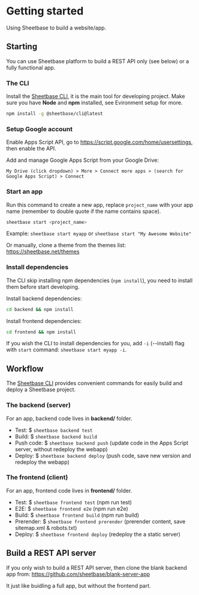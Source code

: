 # Getting started

Using Sheetbase to build a website/app.

## Starting

You can use Sheetbase platform to build a REST API only (see below) or a fully functional app.

### The CLI

Install the [Sheetbase CLI](https://github.com/sheetbase/cli), it is the main tool for developing project. Make sure you have **Node** and **npm** installed, see Evironment setup for more.

```sh
npm install -g @sheetbase/cli@latest
```

### Setup Google account

Enable Apps Script API, go to <https://script.google.com/home/usersettings>, then enable the API.

Add and manage Google Apps Script from your Google Drive:

`My Drive (click dropdown) > More > Connect more apps > (search for Google Apps Script) > Connect`

### Start an app

Run this command to create a new app, replace `project_name` with your app name (remember to double quote if the name contains space).

```sh
sheetbase start <project_name>
```

Example: `sheetbase start myapp` or `sheetbase start "My Awesome Website"`

Or manually, clone a theme from the themes list: <https://sheetbase.net/themes>

### Install dependencies

The CLI skip installing npm dependencies (`npm install`), you need to install them before start developing.

Install backend dependencies:

```sh
cd backend && npm install
```

Install frontend dependencies:

```sh
cd frontend && npm install
```

If you wish the CLI to install dependencies for you, add `-i` (--install) flag with `start` command: `sheetbase start myapp -i`.

## Workflow

The [Sheetbase CLI](https://github.com/sheetbase/cli) provides convenient commands for easily build and deploy a Sheetbase project.

### The backend (server)

For an app, backend code lives in **backend/** folder.

- Test: $ `sheetbase backend test`
- Build: $ `sheetbase backend build`
- Push code: $ `sheetbase backend push` (update code in the Apps Script server, without redeploy the webapp)
- Deploy: $ `sheetbase backend deploy` (push code, save new version and redeploy the webapp)

### The frontend (client)

For an app, frontend code lives in **frontend/** folder.

- Test: $ `sheetbase frontend test` (npm run test)
- E2E: $ `sheetbase frontend e2e` (npm run e2e)
- Build: $ `sheetbase frontend build` (npm run build)
- Prerender: $ `sheetbase frontend prerender` (prerender content, save sitemap.xml & robots.txt)
- Deploy: $ `sheetbase frontend deploy` (redeploy the a static server)

## Build a REST API server

If you only wish to build a REST API server, then clone the blank backend app from: <https://github.com/sheetbase/blank-server-app>

It just like buidling a full app, but without the frontend part.